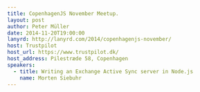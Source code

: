 ```yaml
---
title: CopenhagenJS November Meetup.
layout: post
author: Peter Müller
date: 2014-11-20T19:00:00
lanyrd: http://lanyrd.com/2014/copenhagenjs-november/
host: Trustpilot
host_url: https://www.trustpilot.dk/
host_address: Pilestræde 58, Copenhagen
speakers:
  - title: Writing an Exchange Active Sync server in Node.js
    name: Morten Siebuhr
---
```

